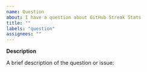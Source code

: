 ```yaml
---
name: Question
about: I have a question about GitHub Streak Stats
title: ""
labels: "question"
assignees: ""
---
```


**Description**

A brief description of the question or issue:
